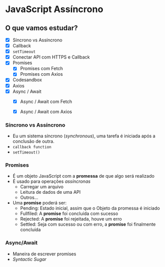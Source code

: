 # JavaScript Assíncrono

## O que vamos estudar?

* [x] Síncrono vs Assíncrono  
* [x] Callback
* [x] `setTimeout`
* [x] Conectar API com HTTPS e Callback
* [x] Promises
    * [x] Promises com Fetch
    * [x] Promises com Axios
* [x] Codesandbox
* [x] Axios
* [x] Async / Await
    * [x] Async / Await com Fetch
    * [x] Async / Await com Axios


### Síncrono vs Assíncrono

* Eu um sistema síncrono (*synchronous*), uma tarefa é iniciada após a conclusão de outra.
*  `callback function`
* `setTimeout()`

### Promises

* É um objeto JavaScript com a **promessa** de que algo será realizado
* É usado para operações *assíncronas*
    * Carregar um arquivo
    * Leitura de dados de uma API
    * Outros...
* Uma **promise** poderá ser:
    * Pending: Estado inicial, assim que o Objeto da promessa é iniciado
    * Fullfiled: A **promise** foi concluída com sucesso
    * Rejected: A **promise** foi rejeitada, houve um erro
    * Settled: Seja com sucesso ou com erro, a **promise** foi finalmente concluída

### Async/Await

* Maneira de escrever promises
* *Syntactic Sugar*
